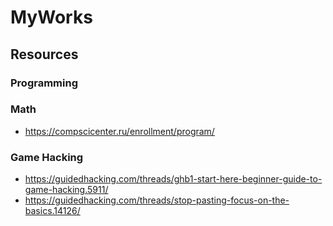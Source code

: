 # MyWorks

## Resources
### Programming

### Math
- https://compscicenter.ru/enrollment/program/

### Game Hacking
- https://guidedhacking.com/threads/ghb1-start-here-beginner-guide-to-game-hacking.5911/
- https://guidedhacking.com/threads/stop-pasting-focus-on-the-basics.14126/
